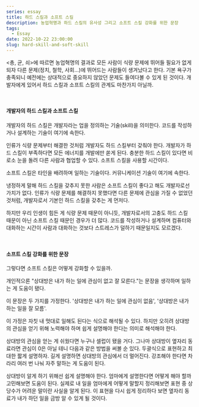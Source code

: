 ```yaml
---
series: essay
title: 하드 스킬과 소프트 스킬
description: 농업혁명과 하드 스킬의 유사성 그리고 소프트 스킬 강화를 위한 문장
tags:
  - Essay
date: 2022-10-22 23:00:00
slug: hard-skill-and-soft-skill
---
```


<총, 균, 쇠>에 따르면 농업혁명의 결과로 모든 사람이 식량 문제에 뛰어들 필요가 없게 되자 다른 문제(정치, 철학, 사회...)에 뛰어드는 사람들이 생겨났다고 한다. 기본 욕구가 충족되니 예전에는 상대적으로 중요하지 않았던 문제도 들여다볼 수 있게 된 것이다. 개발자에게 있어서 하드 스킬과 소프트 스킬의 관계도 마찬가지 아닐까.

<br/>

#### 개발자의 하드 스킬과 소프트 스킬

개발자의 하드 스킬은 개발자라는 업을 정의하는 기술(skill)을 의미한다. 코드를 작성하거나 설계하는 기술이 여기에 속한다.

인류가 식량 문제부터 해결한 것처럼 개발자도 하드 스킬부터 갖춰야 한다. 개발자가 하드 스킬이 부족하다면 모든 에너지를 개발에만 쏟게 된다. 충분한 하드 스킬이 있다면 비로소 눈을 돌려 다른 사람과 협업할 수 있다. 소프트 스킬을 사용할 시간이다.

소프트 스킬은 타인을 배려하며 일하는 기술이다. 커뮤니케이션 기술이 여기에 속한다.

냉정하게 말해 하드 스킬을 갖추지 못한 사람은 소프트 스킬이 좋다고 해도 개발자로선 가치가 없다. 인류가 식량 문제를 해결하지 못했다면 다른 문제에 관심을 가질 수 없었던 것처럼, 개발자로서 기본인 하드 스킬을 갖추는 게 먼저다.

하지만 우리 인생이 힘든 게 식량 문제 때문이 아니듯, 개발자로서의 고충도 하드 스킬 때문이 아닌 소프트 스킬 때문인 경우가 더 많다. 코드를 작성하거나 설계하며 컴퓨터와 대화하는 시간이 사람과 대화하는 것보다 스트레스가 덜하기 때문일지도 모르겠다.

<br/>

#### 소프트 스킬 강화를 위한 문장

그렇다면 소프트 스킬은 어떻게 강화할 수 있을까.

개인적으론 "상대방은 내가 하는 일에 관심이 없고 잘 모른다."는 문장을 생각하며 일하는 게 도움이 됐다.

이 문장은 두 가지를 가정한다. '상대방은 내가 하는 일에 관심이 없음', '상대방은 내가 하는 일을 잘 모름'.

이 가정은 자칫 내 멋대로 일해도 된다는 식으로 해석될 수 있다. 하지만 오히려 상대방의 관심을 얻기 위해 노력해야 하며 쉽게 설명해야 한다는 의미로 해석해야 한다.

상대방의 관심을 얻는 게 쉬웠다면 누구나 셀럽이 됐을 거다. 그나마 상대방이 옆자리 동료라면 관심이 0은 아닐 테니 다음과 같은 방법을 써볼 순 있다. 두괄식으로 표현하고 최대한 짧게 설명하자. 길게 설명하면 상대방의 관심에서 더 멀어진다. 강조해야 한다면 차라리 여러 번 나눠 자주 말하는 게 도움이 된다.

상대방이 알게 하기 위해선 쉽게 설명해야 한다. 엄마에게 설명한다면 어떻게 해야 할까 고민해보면 도움이 된다. 실제로 내 일을 엄마에게 어떻게 말할지 정리해보면 표현 중 상당수가 어려운 말이란 사실을 알게 된다. 이 표현을 다시 쉽게 정리하다 보면 옆자리 동료가 내가 하던 일을 금방 알 수 있게 될 것이다.
